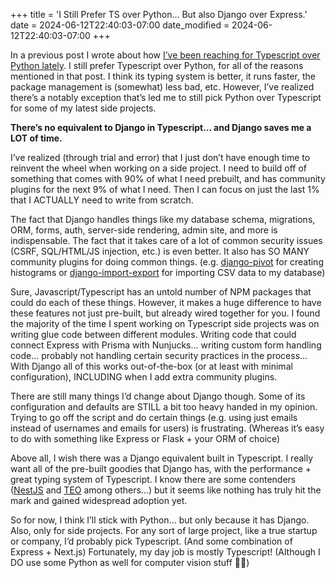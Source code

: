 +++
title = 'I Still Prefer TS over Python… But also Django over Express.'
date = 2024-06-12T22:40:03-07:00
date_modified = 2024-06-12T22:40:03-07:00
+++

In a previous post I wrote about how [I’ve been reaching for Typescript over Python lately](https://mpeyton.com/posts/typescript_over_python/). I still prefer Typescript over Python, for all of the reasons mentioned in that post. I think its typing system is better, it runs faster, the package management is (somewhat) less bad, etc. However, I’ve realized there’s a notably exception that’s led me to still pick Python over Typescript for some of my latest side projects.

**There’s no equivalent to Django in Typescript… and Django saves me a LOT of time.**

I’ve realized (through trial and error) that I just don’t have enough time to reinvent the wheel when working on a side project. I need to build off of something that comes with 90% of what I need prebuilt, and has community plugins for the next 9% of what I need. Then I can focus on just the last 1% that I ACTUALLY need to write from scratch.

The fact that Django handles things like my database schema, migrations, ORM, forms, auth, server-side rendering, admin site, and more is indispensable. The fact that it takes care of a lot of common security issues (CSRF, SQL/HTML/JS injection, etc.) is even better. It also has SO MANY community plugins for doing common things. (e.g. [django-pivot](https://github.com/martsberger/django-pivot) for creating histograms or [django-import-export](https://github.com/django-import-export/django-import-export) for importing CSV data to my database)

Sure, Javascript/Typescript has an untold number of NPM packages that could do each of these things. However, it makes a huge difference to have these features not just pre-built, but already wired together for you. I found the majority of the time I spent working on Typescript side projects was on writing glue code between different modules. Writing code that could connect Express with Prisma with Nunjucks… writing custom form handling code… probably not handling certain security practices in the process… With Django all of this works out-of-the-box (or at least with minimal configuration), INCLUDING when I add extra community plugins.

There are still many things I’d change about Django though. Some of its configuration and defaults are STILL a bit too heavy handed in my opinion. Trying to go off the script and do certain things (e.g. using just emails instead of usernames and emails for users) is frustrating. (Whereas it’s easy to do with something like Express or Flask + your ORM of choice)

Above all, I wish there was a Django equivalent built in Typescript. I really want all of the pre-built goodies that Django has, with the performance + great typing system of Typescript. I know there are some contenders ([NestJS](https://nestjs.com/) and [TEO](https://teodev.io/) among others…) but it seems like nothing has truly hit the mark and gained widespread adoption yet.

So for now, I think I’ll stick with Python… but only because it has Django. Also, only for side projects. For any sort of large project, like a true startup or company, I’d probably pick Typescript. (And some combination of Express + Next.js) Fortunately, my day job is mostly Typescript! (Although I DO use some Python as well for computer vision stuff 🤷‍♂️)